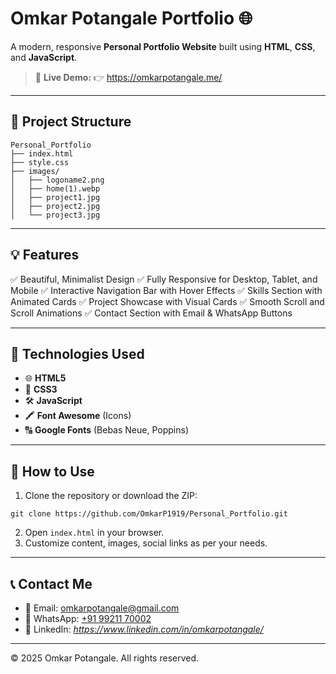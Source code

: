 # Omkar Potangale Portfolio 🌐

A modern, responsive **Personal Portfolio Website** built using **HTML**, **CSS**, and **JavaScript**.

> 🚀 **Live Demo:**
> 👉 https://omkarpotangale.me/

---

## 📂 Project Structure

```
Personal_Portfolio
├── index.html
├── style.css
├── images/
│   ├── logoname2.png
│   ├── home(1).webp
│   ├── project1.jpg
│   ├── project2.jpg
│   └── project3.jpg
```

---

## 💡 Features

✅ Beautiful, Minimalist Design
✅ Fully Responsive for Desktop, Tablet, and Mobile
✅ Interactive Navigation Bar with Hover Effects
✅ Skills Section with Animated Cards
✅ Project Showcase with Visual Cards
✅ Smooth Scroll and Scroll Animations
✅ Contact Section with Email & WhatsApp Buttons

---

## 🔧 Technologies Used

* 🌐 **HTML5**
* 🎨 **CSS3**
* 🛠 **JavaScript**
* 🖍 **Font Awesome** (Icons)
* 🔠 **Google Fonts** (Bebas Neue, Poppins)

---

## 📝 How to Use

1. Clone the repository or download the ZIP:

```
git clone https://github.com/OmkarP1919/Personal_Portfolio.git
```

2. Open `index.html` in your browser.
3. Customize content, images, social links as per your needs.

---

## 📞 Contact Me

* 📧 Email: [omkarpotangale@gmail.com](mailto:omkarpotangale@gmail.com)
* 💬 WhatsApp: [+91 99211 70002](https://wa.me/919921170002)
* 🔗 LinkedIn: *https://www.linkedin.com/in/omkarpotangale/*

---

© 2025 Omkar Potangale. All rights reserved.

